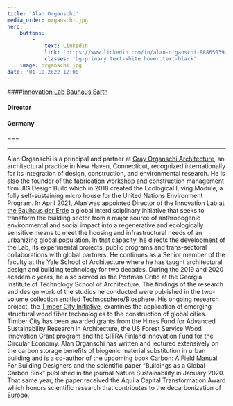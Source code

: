 ```yaml
---
title: 'Alan Organschi'
media_order: organschi.jpg
hero:
    buttons:
        -
            text: LinkedIn
            link: 'https://www.linkedin.com/in/alan-organschi-88865039/'
            classes: 'bg-primary text-white hover:text-black'
    image: organschi.jpg
date: '01-10-2022 12:00'
---
```


####[Innovation Lab Bauhaus Earth](https://www.bauhauserde.org/)
#### Director
#### Germany
===
***
Alan Organschi is a principal and partner at [Gray Organschi Architecture](www.grayorganschi.com), an architectural practice in New Haven, Connecticut, recognized internationally for its integration of design, construction, and environmental research. He is also the founder of the fabrication workshop and construction management firm JIG Design Build which in 2018 created the Ecological Living Module, a fully self-sustaining micro house for the United Nations Environment Program.
In April 2021, Alan was appointed Director of the Innovation Lab at [the Bauhaus der Erde](www.bauhausdererde.org) a global interdisciplinary initiative that seeks to transform the building sector from a major source of anthropogenic environmental and social impact into a regenerative and ecologically sensitive means to meet the housing and infrastructural needs of an urbanizing global population. In that capacity, he directs the development of the Lab, its experimental projects, public programs and trans-sectoral collaborations with global partners.
He continues as a Senior member of the faculty at the Yale School of Architecture where he has taught architectural design and building technology for two decades. During the 2019 and 2020 academic years, he also served as the Portman Critic at the Georgia Institute of Technology School of Architecture. The findings of the research and design work of the studios he conducted were published in the two-volume collection entitled Technosphere/Biosphere.
His ongoing research project, the [Timber City Initiative](www.timbercity.org), examines the application of emerging structural wood fiber technologies to the construction of global cities. Timber City has been awarded grants from the Hines Fund for Advanced Sustainability Research in Architecture, the US Forest Service Wood Innovation Grant program and the SITRA Finland innovation Fund for the Circular Economy. Alan Organschi has written and lectured extensively on the carbon storage benefits of biogenic material substitution in urban building and is a co-author of the upcoming book Carbon: A Field Manual For Building Designers and the scientific paper “Buildings as a Global Carbon Sink” published in the journal Nature Sustainability in January 2020. That same year, the paper received the Aquila Capital Transformation Award which honors scientific research that contributes to the decarbonization of Europe.